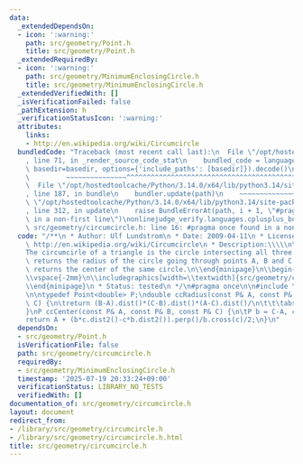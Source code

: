 ```yaml
---
data:
  _extendedDependsOn:
  - icon: ':warning:'
    path: src/geometry/Point.h
    title: src/geometry/Point.h
  _extendedRequiredBy:
  - icon: ':warning:'
    path: src/geometry/MinimumEnclosingCircle.h
    title: src/geometry/MinimumEnclosingCircle.h
  _extendedVerifiedWith: []
  _isVerificationFailed: false
  _pathExtension: h
  _verificationStatusIcon: ':warning:'
  attributes:
    links:
    - http://en.wikipedia.org/wiki/Circumcircle
  bundledCode: "Traceback (most recent call last):\n  File \"/opt/hostedtoolcache/Python/3.14.0/x64/lib/python3.14/site-packages/onlinejudge_verify/documentation/build.py\"\
    , line 71, in _render_source_code_stat\n    bundled_code = language.bundle(stat.path,\
    \ basedir=basedir, options={'include_paths': [basedir]}).decode()\n          \
    \         ~~~~~~~~~~~~~~~^^^^^^^^^^^^^^^^^^^^^^^^^^^^^^^^^^^^^^^^^^^^^^^^^^^^^^^^^^^^^^^^^^\n\
    \  File \"/opt/hostedtoolcache/Python/3.14.0/x64/lib/python3.14/site-packages/onlinejudge_verify/languages/cplusplus.py\"\
    , line 187, in bundle\n    bundler.update(path)\n    ~~~~~~~~~~~~~~^^^^^^\n  File\
    \ \"/opt/hostedtoolcache/Python/3.14.0/x64/lib/python3.14/site-packages/onlinejudge_verify/languages/cplusplus_bundle.py\"\
    , line 312, in update\n    raise BundleErrorAt(path, i + 1, \"#pragma once found\
    \ in a non-first line\")\nonlinejudge_verify.languages.cplusplus_bundle.BundleErrorAt:\
    \ src/geometry/circumcircle.h: line 16: #pragma once found in a non-first line\n"
  code: "/**\n * Author: Ulf Lundstrom\n * Date: 2009-04-11\n * License: CC0\n * Source:\
    \ http://en.wikipedia.org/wiki/Circumcircle\n * Description:\\\\\n\\begin{minipage}{75mm}\n\
    The circumcirle of a triangle is the circle intersecting all three vertices. ccRadius\
    \ returns the radius of the circle going through points A, B and C and ccCenter\
    \ returns the center of the same circle.\n\\end{minipage}\n\\begin{minipage}{15mm}\n\
    \\vspace{-2mm}\n\\includegraphics[width=\\textwidth]{src/geometry/circumcircle}\n\
    \\end{minipage}\n * Status: tested\n */\n#pragma once\n\n#include \"src/geometry/Point.h\"\
    \n\ntypedef Point<double> P;\ndouble ccRadius(const P& A, const P& B, const P&\
    \ C) {\n\treturn (B-A).dist()*(C-B).dist()*(A-C).dist()/\n\t\t\tabs((B-A).cross(C-A))/2;\n\
    }\nP ccCenter(const P& A, const P& B, const P& C) {\n\tP b = C-A, c = B-A;\n\t\
    return A + (b*c.dist2()-c*b.dist2()).perp()/b.cross(c)/2;\n}\n"
  dependsOn:
  - src/geometry/Point.h
  isVerificationFile: false
  path: src/geometry/circumcircle.h
  requiredBy:
  - src/geometry/MinimumEnclosingCircle.h
  timestamp: '2025-07-19 20:33:24+09:00'
  verificationStatus: LIBRARY_NO_TESTS
  verifiedWith: []
documentation_of: src/geometry/circumcircle.h
layout: document
redirect_from:
- /library/src/geometry/circumcircle.h
- /library/src/geometry/circumcircle.h.html
title: src/geometry/circumcircle.h
---
```

